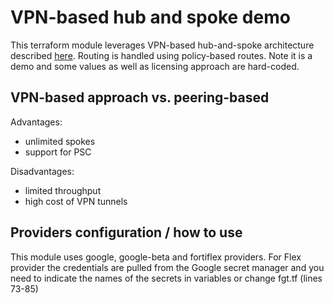 # VPN-based hub and spoke demo

This terraform module leverages VPN-based hub-and-spoke architecture described [here](https://cloud.google.com/architecture/deploy-hub-spoke-vpc-network-topology#vpn). Routing is handled using policy-based routes. Note it is a demo and some values as well as licensing approach are hard-coded.

## VPN-based approach vs. peering-based

Advantages:

- unlimited spokes
- support for PSC

Disadvantages:

- limited throughput
- high cost of VPN tunnels

## Providers configuration / how to use

This module uses google, google-beta and fortiflex providers. For Flex provider the credentials are pulled from the Google secret manager and you need to indicate the names of the secrets in variables or change fgt.tf (lines 73-85)